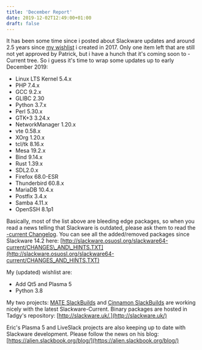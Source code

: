 ```yaml
---
title: 'December Report'
date: 2019-12-02T12:49:00+01:00
draft: false
---
```


It has been some time since i posted about Slackware updates and around 2.5 years since [my wishlist](https://slackblogs.blogspot.com/2017/07/end-of-july-status-my-wishlist.html) i created in 2017. Only one item left that are still not yet approved by Patrick, but i have a hunch that it's coming soon to -Current tree. So i guess it's time to wrap some updates up to early December 2019:  

*   Linux LTS Kernel 5.4.x
*   PHP 7.4.x
*   GCC 9.2.x
*   GLIBC 2.30
*   Python 3.7.x
*   Perl 5.30.x
*   GTK+3 3.24.x
*   NetworkManager 1.20.x
*   vte 0.58.x
*   XOrg 1.20.x
*   tcl/tk 8.16.x
*   Mesa 19.2.x
*   Bind 9.14.x
*   Rust 1.39.x
*   SDL2.0.x
*   Firefox 68.0-ESR
*   Thunderbird 60.8.x
*   MariaDB 10.4.x
*   Postfix 3.4.x
*   Samba 4.11.x
*   OpenSSH 8.1p1

Basically, most of the list above are bleeding edge packages, so when you read a news telling that Slackware is outdated, please ask them to read the [\-current Changelog](http://www.slackware.com/changelog/current.php?cpu=x86_64). You can see all the added/removed packages since Slackware 14.2 here: [http://slackware.osuosl.org/slackware64-current/CHANGES\_AND\_HINTS.TXT](http://slackware.osuosl.org/slackware64-current/CHANGES_AND_HINTS.TXT)  
  
My (updated) wishlist are:  

*   Add Qt5 and Plasma 5
*   Python 3.8

My two projects: [MATE SlackBuilds](https://github.com/mateslackbuilds/msb/) and [Cinnamon SlackBuilds](https://github.com/CinnamonSlackBuilds/csb) are working nicely with the latest Slackware-Current. Binary packages are hosted in Tadgy's repository: [http://slackware.uk/.](http://slackware.uk/)  
  
Eric's Plasma 5 and LiveSlack projects are also keeping up to date with Slackware development. Please follow the news on his blog: [https://alien.slackbook.org/blog/](https://alien.slackbook.org/blog/)